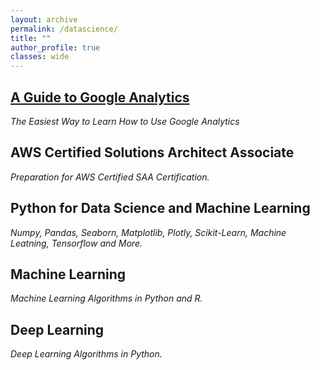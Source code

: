 ```yaml
---
layout: archive
permalink: /datascience/
title: ""
author_profile: true
classes: wide
---
```


## [A Guide to Google Analytics](../_posts/2020-01-10-gganal.md)
*The Easiest Way to Learn How to Use Google Analytics*

## AWS Certified Solutions Architect Associate 
*Preparation for AWS Certified SAA Certification.*

## Python for Data Science and Machine Learning
*Numpy, Pandas, Seaborn, Matplotlib, Plotly, Scikit-Learn, Machine Leatning, Tensorflow and More.*

## Machine Learning
*Machine Learning Algorithms in Python and R.*

## Deep Learning
*Deep Learning Algorithms in Python.*

